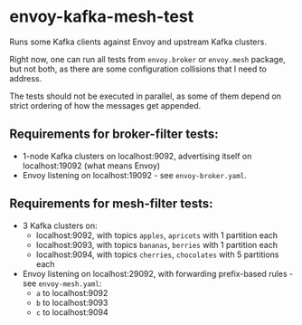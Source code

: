 # envoy-kafka-mesh-test

Runs some Kafka clients against Envoy and upstream Kafka clusters.

Right now, one can run all tests from `envoy.broker` or `envoy.mesh` package, but not both, as there are some configuration collisions that I need to address.

The tests should not be executed in parallel, as some of them depend on strict ordering of how the messages get appended.

## Requirements for broker-filter tests:

* 1-node Kafka clusters on localhost:9092, advertising itself on localhost:19092 (what means Envoy)
* Envoy listening on localhost:19092 - see `envoy-broker.yaml`.

## Requirements for mesh-filter tests:

* 3 Kafka clusters on:
    * localhost:9092, with topics `apples`, `apricots` with 1 partition each
    * localhost:9093, with topics `bananas`, `berries` with 1 partition each
    * localhost:9094, with topics `cherries`, `chocolates` with 5 partitions each
* Envoy listening on localhost:29092, with forwarding prefix-based rules - see `envoy-mesh.yaml`:
    * `a` to localhost:9092
    * `b` to localhost:9093
    * `c` to localhost:9094
